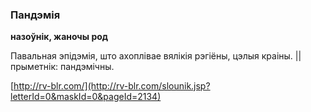 ### Пандэмія
**назоўнік, жаночы род**

Павальная эпідэмія, што ахоплівае вялікія рэгіёны, цэлыя краіны. || прыметнік: пандэмічны.

<a rel="author">[http://rv-blr.com/](http://rv-blr.com/slounik.jsp?letterId=0&maskId=0&pageId=2134)</a>

